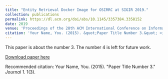 ```yaml
---
title: "Entity Retrieval Docker Image for OSIRRC at SIGIR 2019."
collection: publications
permalink: https://dl.acm.org/doi/abs/10.1145/3357384.3358152
date: 2019
venue: 'Proceedings of the 28th ACM International Conference on Information and Knowledge Management(CIKM 2019)'
citation: 'Your Name, You. (2015). &quot;Paper Title Number 3.&quot; <i>Journal 1</i>. 1(3).'
---
```

This paper is about the number 3. The number 4 is left for future work.

[Download paper here](http://academicpages.github.io/files/paper3.pdf)

Recommended citation: Your Name, You. (2015). "Paper Title Number 3." <i>Journal 1</i>. 1(3).